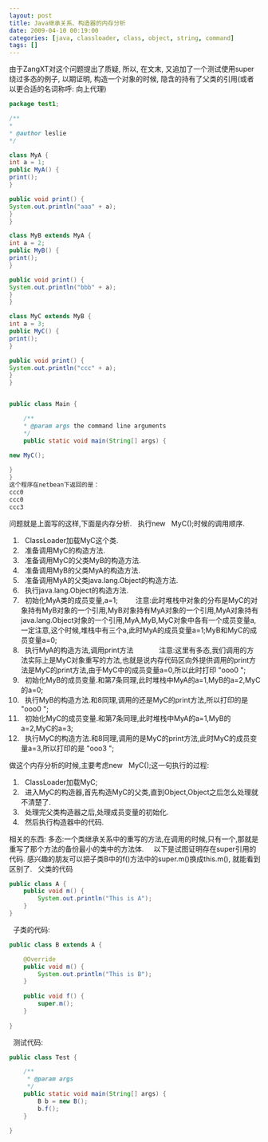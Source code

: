 ```yaml
---
layout: post
title: Java继承关系、构造器的内存分析
date: 2009-04-10 00:19:00
categories: [java, classloader, class, object, string, command]
tags: []
---
```

由于ZangXT对这个问题提出了质疑, 所以, 在文末, 又追加了一个测试使用super绕过多态的例子, 以期证明, 构造一个对象的时候, 隐含的持有了父类的引用(或者以更合适的名词称呼: 向上代理)
 
 
 

```java
package test1; 

/** 
* 
* @author leslie 
*/ 

class MyA { 
int a = 1; 
public MyA() { 
print(); 
} 

public void print() { 
System.out.println("aaa" + a); 
} 
} 

class MyB extends MyA { 
int a = 2; 
public MyB() { 
print(); 
} 

public void print() { 
System.out.println("bbb" + a); 
} 
} 

class MyC extends MyB { 
int a = 3; 
public MyC() { 
print(); 
} 

public void print() { 
System.out.println("ccc" + a); 
} 
} 


public class Main { 

    /** 
    * @param args the command line arguments 
    */ 
    public static void main(String[] args) { 
      
new MyC(); 

} 
} 
这个程序在netbean下返回的是： 
ccc0 
ccc0 
ccc3 

```

问题就是上面写的这样,下面是内存分析.
 
执行new   MyC();时候的调用顺序.
1.   ClassLoader加载MyC这个类.
2.   准备调用MyC的构造方法.
3.   准备调用MyC的父类MyB的构造方法.
4.   准备调用MyB的父类MyA的构造方法.
5.   准备调用MyA的父类java.lang.Object的构造方法.
6.   执行java.lang.Object的构造方法.
7.   初始化MyA类的成员变量,a=1;
        注意:此时堆栈中对象的分布是MyC的对象持有MyB对象的一个引用,MyB对象持有MyA对象的一个引用,MyA对象持有java.lang.Object对象的一个引用,MyA,MyB,MyC对象中各有一个成员变量a,一定注意,这个时候,堆栈中有三个a,此时MyA的成员变量a=1;MyB和MyC的成员变量a=0;
8.   执行MyA的构造方法,调用print方法      
      注意:这里有多态,我们调用的方法实际上是MyC对象重写的方法,也就是说内存代码区向外提供调用的print方法是MyC的print方法,由于MyC中的成员变量a=0,所以此时打印 "ooo0 ";
9.   初始化MyB的成员变量.和第7条同理,此时堆栈中MyA的a=1,MyB的a=2,MyC的a=0;
10.   执行MyB的构造方法.和8同理,调用的还是MyC的print方法,所以打印的是 "ooo0 ";
11.   初始化MyC的成员变量.和第7条同理,此时堆栈中MyA的a=1,MyB的a=2,MyC的a=3;
12.   执行MyC的构造方法.和8同理,调用的是MyC的print方法,此时MyC的成员变量a=3,所以打印的是 "ooo3 ";

做这个内存分析的时候,主要考虑new   MyC();这一句执行的过程:
1.   ClassLoader加载MyC;
2.   进入MyC的构造器,首先构造MyC的父类,直到Object,Object之后怎么处理就不清楚了.
3.   处理完父类构造器之后,处理成员变量的初始化.
4.   然后执行构造器中的代码.

相关的东西:
多态:一个类继承关系中的重写的方法,在调用的时候,只有一个,那就是重写了那个方法的备份最小的类中的方法体.
 
 
以下是试图证明存在super引用的代码. 感兴趣的朋友可以把子类B中的f()方法中的super.m()换成this.m(), 就能看到区别了.
 
父类的代码
 

```java
public class A {
	public void m() {
		System.out.println("This is A");
	}
}

```

 
子类的代码:

```java
public class B extends A {

	@Override
	public void m() {
		System.out.println("This is B");
	}
	
	public void f() {
		super.m();
	}
	
}

```

 
测试代码:

```java
public class Test {

	/**
	 * @param args
	 */
	public static void main(String[] args) {
		B b = new B();
		b.f();
	}

}

```

